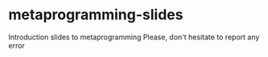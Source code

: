 # metaprogramming-slides

Introduction slides to metaprogramming
Please, don't hesitate to report any error
